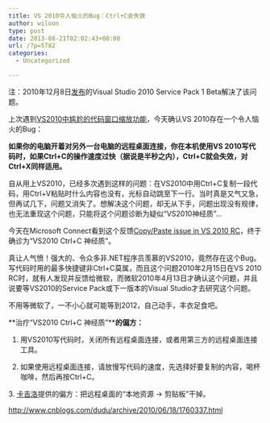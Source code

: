 ```yaml
---
title: VS 2010令人恼火的Bug：Ctrl+C会失效
author: wiloon
type: post
date: 2013-08-21T02:02:43+00:00
url: /?p=5782
categories:
  - Uncategorized

---
```

注：2010年12月8日<a href="http://news.cnblogs.com/n/83856/" target="_blank">发布</a>的Visual Studio 2010 Service Pack 1 Beta解决了该问题。

上次遇到[VS2010中尴尬的代码窗口缩放功能][1]，今天确认VS 2010存在一个令人恼火的Bug：

**如果你的电脑开着对另外一台电脑的远程桌面连接，你在本机使用VS 2010写代码时，如果Ctrl+C的操作速度过快（据说是半秒之内），Ctrl+C就会失效，对Ctrl+X同样适用。**

自从用上VS2010，已经多次遇到这样的问题：在VS2010中用Ctrl+C复制一段代码，用Ctrl+V粘贴时什么内容也没有，光标自动跳至下一行。当时真是又气又急，但再试几下，问题又消失了。想解决这个问题，却无从下手，问题出现没有规律，也无法重现这个问题，只能将这个问题诊断为疑似“VS2010神经质”...

今天在Microsoft Connect看到这个反馈[Copy/Paste issue in VS 2010 RC][2]，终于确诊为“VS2010 Ctrl+C 神经质”。

真让人气愤！强大的、令众多非.NET程序员羡慕的VS2010，竟然存在这个Bug。写代码时用的最多快捷键非Ctrl+C莫属，而且这个问题2010年2月15日在VS 2010 RC时，就有人发现并反馈给微软，而微软2010年4月13日才确认这个问题，并且说要等VS2010的Service Pack或下一版本的Visual Studio才去研究这个问题。

不用等微软了，一不小心就可能等到2012，自己动手，丰衣足食吧。

**治疗“VS2010 Ctrl+C 神经质”****的偏方：**

1. 用VS2010写代码时，关闭所有远程桌面连接，或者用第三方的远程桌面连接工具。

2. 如果使用远程桌面连接，请放慢写代码的速度，先选择好要复制的内容，喝杯咖啡，然后再按Ctrl+C。

3. <a href="http://www.cnblogs.com/Kagilo/" target="_blank">卡吉洛</a>提供的偏方：把远程桌面的“本地资源 -> 剪贴板”干掉。



<http://www.cnblogs.com/dudu/archive/2010/06/18/1760337.html>

 [1]: http://www.cnblogs.com/dudu/archive/2010/06/12/1757303.html
 [2]: http://connect.microsoft.com/VisualStudio/feedback/details/533726/copy-paste-issue-in-vs-2010-rc